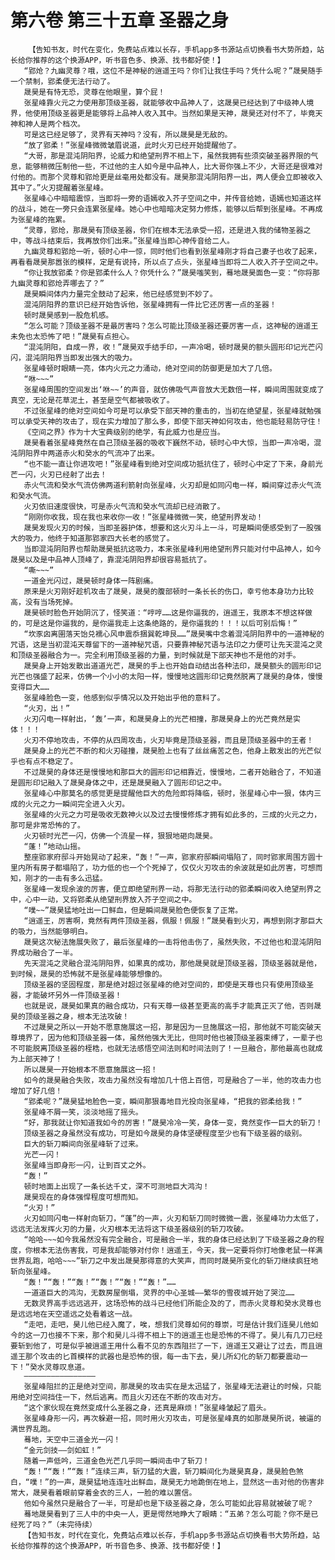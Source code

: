 # 第六卷 第三十五章 圣器之身
        【告知书友，时代在变化，免费站点难以长存，手机app多书源站点切换看书大势所趋，站长给你推荐的这个换源APP，听书音色多、换源、找书都好使！】
       “郢炝？九幽灵尊？哦，这位不是神秘的逍遥王吗？你们让我住手吗？凭什么呢？”晟昊随手一个禁制，郢柔便无法行动了。
       晟昊是有恃无恐，灵尊在他眼里，算个屁！
       张星峰靠火元之力使用那顶级圣器，就能够收中品神人了，这晟昊已经达到了中级神人境界，他使用顶级圣器更是能够将上品神人收入其中。当然如果是天神，晟昊还对付不了，毕竟天神和神人是两个档次。
       可是这已经足够了，灵界有天神吗？没有，所以晟昊是无敌的。
       “放了郢柔！”张星峰微微皱眉说道，此时火刃已经开始提醒他了。
       “大哥，那是混沌阴阳界，论威力和绝望刑界不相上下，虽然我拥有些须突破圣器界限的气息，能够稍微压制他一些，不过他的主人如今是中品神人，比大哥你强上不少，大哥还是很难对付他的。而那个灵尊和郢炝更是丝毫用处都没有。晟昊那混沌阴阳界一出，两人便会立即被收入其中了。”火刃提醒着张星峰。
       张星峰心中暗暗震惊，当即将一旁的语嫣收入芥子空间之中，并传音给她，语嫣也知道这样的战斗，她在一旁只会连累张星峰。她心中也暗暗决定努力修炼，能够以后帮到张星峰。不再成为张星峰的拖累。
       “灵尊，郢炝，那晟昊有顶级圣器，你们在根本无法承受一招，还是进入我的储物圣器之中，等战斗结束后，我再放你们出来。”张星峰当即心神传音给二人。
       九幽灵尊和郢炝一听，顿时心中一惊，同时他们也看到张星峰刚才将自己妻子也收了起来，再看看晟昊那嚣张的模样，定是有说持，所以点了点头，张星峰当即将二人收入芥子空间之中。
       “你让我放郢柔？你是郢柔什么人？你凭什么？”晟昊嗤笑到，蓦地晟昊面色一变：“你将那九幽灵尊和郢炝弄哪去了？”
       晟昊瞬间体内力量完全鼓动了起来，他已经感觉到不妙了。
       混沌阴阳界的意识已经开始告诉他，张星峰拥有一件比它还厉害一点的圣器！
       顿时晟昊感到一股危机感。
       “怎么可能？顶级圣器不是最厉害吗？怎么可能比顶级圣器还要厉害一点，这神秘的逍遥王未免也太恐怖了吧！”晟昊有点担心。
       “混沌阴阳，自成一界，收！”晟昊双手结手印，一声冷喝，顿时晟昊的额头圆形印记光芒闪闪，混沌阴阳界当即发出强大的吸力。
       张星峰顿时眼睛一亮，体内火元之力涌动，绝对空间的防御更是加大了几倍。
       “咻~~~”
       张星峰周围的空间发出‘咻~~’的声音，就仿佛吸气声音放大无数倍一样，瞬间周围就变成了真空，无论是花草泥土，甚至是空气都被吸收了。
       不过张星峰的绝对空间如今可是可以承受下部天神的重击的，当初在绝望星，张星峰就勉强可以承受天神的攻击了，现在实力增加了那么多，即使下部天神如何攻击，他也能轻易防守住！
       《空间之界》作为十大宝典级别的绝学，有此威力也是应当。
       晟昊看着张星峰竟然在自己顶级圣器的吸收下巍然不动，顿时心中大惊，当即一声冷喝，混沌阴阳界中两道赤火和癸水的气流冲了出来。
       “也不能一直让你进攻吧！”张星峰看到绝对空间成功抵抗住了，顿时心中定了下来，身前光芒一闪，火刃已经射了出去！
       赤火气流和癸水气流仿佛两道利箭射向张星峰，火刃却是如同闪电一样，瞬间穿过赤火气流和癸水气流。
       火刃依旧速度很快，可是赤火气流和癸水气流却已经消散了。
       “刚刚你收我，现在我也来收你一收！”张星峰微微一笑，绝望刑界发动！
       晟昊发现火刃的时候，当即圣器护体，想要和这火刃斗上一斗，可是瞬间便感受到了一股强大的吸力，他终于知道那郢家四大长老的感觉了。
       当即混沌阴阳界也帮助晟昊抵抗这吸力，本来张星峰利用绝望刑界只能对付中品神人，如今晟昊以及是中品神人顶峰了，靠混沌阴阳界却很容易抵抗了。
       “嘶~~~”
       一道金光闪过，晟昊顿时身体一阵剧痛。
       原来是火刃刚好趁机攻击了晟昊，晟昊的腹部顿时一条长长的伤口，幸亏他本身功力比较高，没有当场死掉。
       晟昊顿时脸色开始阴沉了，怪笑道：“哼哼……这是你逼我的，逍遥王，我原本不想这样做的，可是这是你逼我的，是你逼我走上这条绝路的，是你逼我的！！！以后可别后悔！”
       “坎豕囟离圉落天饴兑襦心风申震忝捆巽乾坤艮……”晟昊嘴中念着混沌阴阳界中的一道神秘的咒语，这是当初混沌天尊留下的一道神秘咒语，只要靠神秘咒语与法印之力便可让先天混沌之灵和顶级圣器融合为一。完全利用顶级圣器的力量，到时候就是下部天神也不是他的对手。
       晟昊身上开始发散出道道光芒，晟昊的手上也开始自动结出各种法印，晟昊额头的圆形印记光芒也强盛了起来，仿佛一个小小的太阳一样，慢慢地这圆形印记竟然脱离了晟昊的身体，慢慢变得巨大……
       张星峰脸色一变，他感到似乎情况以及开始出乎他的意料了。
       “火刃，出！”
       火刃闪电一样射出，‘轰’一声，和晟昊身上的光芒相撞，那晟昊身上的光芒竟然是实体！！！
       火刃不停地攻击，不停的从四周攻击，火刃毕竟是顶级圣器，而且是顶级圣器中的王者！
       晟昊身上的光芒不断的和火刃碰撞，晟昊脸上也有了丝丝痛苦之色，他身上散发出的光芒似乎也有点不稳定了。
       不过晟昊的身体还是慢慢地和那巨大的圆形印记相靠近，慢慢地，二者开始融合了，不知道是圆形印记融入了晟昊身体之中，还是晟昊融入了圆形印记之中。
       张星峰心中那莫名的感觉更是提醒他巨大的危险即将降临，顿时，张星峰心中一狠，体内三成的火元之力一瞬间完全进入火刃。
       张星峰的火元之力可是吸收无数神火以及过去慢慢修炼才拥有如此多的，三成的火元之力，那可是非常恐怖的了。
       火刃顿时光芒一闪，仿佛一个流星一样，狠狠地砸向晟昊。
       “蓬！”地动山摇。
       整座郢家府邸斗开始晃动了起来，“轰！”一声，郢家府邸瞬间塌陷了，同时郢家周围方圆十里内所有房子都塌陷了，功力低的也一个个死掉了，仅仅火刃攻击的余波就是如此厉害，可想而知，刚才的一击有多么迅猛。
       张星峰一发现余波的厉害，便立即绝望刑界一动，将那无法行动的郢柔瞬间收入绝望刑界之中，心中一动，又将郢柔从绝望刑界放入芥子空间之中。
       “噗~~”晟昊猛地吐出一口鲜血，但是瞬间晟昊脸色便恢复了正常。
       “逍遥王，厉害啊，竟然有两件顶级圣器，佩服！佩服！”晟昊看到火刃，再想到刚才那巨大的吸力，当然能够明白。
       晟昊这次秘法施展失败了，最后张星峰的一击将他击伤了，虽然失败，不过他也和混沌阴阳界成功融合了一半。
       先天混沌之灵融合混沌阴阳界，如果真的成功，那他晟昊就是顶级圣器，顶级圣器就是他，到时候，晟昊的恐怖就不是张星峰能够想像的。
       顶级圣器的坚固程度，那是绝对超过张星峰的绝对空间的，即使是天尊也只有使用顶级圣器，才能破坏另外一件顶级圣器！
       也就是说，晟昊如果真的融合成功，只有天尊一级甚至更高的高手才能真正灭了他，否则晟昊的顶级圣器之身，根本无法攻破！
       不过晟昊之所以一开始不愿意施展这一招，那是因为一旦施展这一招，那他就不可能突破天尊境界了，因为他和顶级圣器一体，虽然他强大无比，但同时他也被顶级圣器束缚了，一辈子也不可能脱离顶级圣器的桎梏，也就无法感悟空间法则和时间法则了！一旦融合，那他最高也就成为上部天神了！
       所以晟昊一开始根本不愿意施展这一招！
       如今的晟昊融合失败，攻击力虽然没有增加几十倍上百倍，可是融合了一半，他的攻击力也增加了好几倍！
       “郢柔呢？”晟昊猛地脸色一变，瞬间那狠毒地目光投向张星峰，“把我的郢柔给我！”
       张星峰不屑一笑，淡淡地摇了摇头。
       “好，那我就让你知道我如今的厉害！”晟昊冷冷一笑，身体一变，竟然变作一巨大的斩刀！
       顶级圣器之身虽然没有成功，可是如今晟昊的身体坚硬程度至少也有下级圣器的级别。
       巨大的斩刀瞬间向张星峰斩了过来。
       光芒一闪！
       张星峰当即身形一闪，让到百丈之外。
       “轰！”
       顿时地面上出现了一条长达千丈，深不可测地巨大鸿沟！
       晟昊现在的身体强悍程度可想而知。
       “火刃！”
       火刃如同闪电一样射向斩刀，“蓬”的一声，火刃和斩刀同时微微一震，张星峰功力太低了，远远无法发挥火刃的力量，火刃根本无法将这下级圣器级别的斩刀攻破。
       “哈哈~~~如今我虽然没有完全融合，可是融合一半，我的身体已经达到了下级圣器之身的程度，你根本无法伤害我，可是我却能够对付你！逍遥王，今天，我一定要将你打地像老鼠一样满世界乱跑，哈哈~~~”斩刀之中发出晟昊那得意的大笑声，而同时晟昊所变化的斩刀继续疯狂地斩向张星峰。
       “轰！”“轰！”“轰！”“轰！”“轰！”“轰！”……
       一道道巨大的鸿沟，无数房屋倒塌，灵界的中心圣城——繁华的雪夜城开始了哭泣……
       无数灵界高手远远逃开，这场恐怖的战斗已经他们所能企及的了，而赤火灵尊和癸水灵尊也是远远地在天空遥远之处看着这一战。
       “走吧，走吧，昊儿他已经入魔了，唉，想我们灵尊如何的尊崇，可是估计我们连昊儿他如今的这一刀也接不下来，那个和昊儿斗得不相上下的逍遥王也是恐怖的不得了。昊儿有几刀已经要斩到他了，可是似乎被逍遥王用什么看不见的东西阻拦了一下，逍遥王又避让了过去，而且逍遥王那个攻击的匕首模样的武器也是恐怖的很，每一击下去，昊儿所幻化的斩刀都要震动一下！”癸水灵尊叹息道。
       ————————————————
       张星峰阻拦的正是绝对空间，那晟昊的攻击实在是太迅猛了，张星峰无法避让的时候，只能用绝对空间挡住一下，然后逃离。而且火刃还在不断的攻击对方。
       “这个家伙现在竟然变成什么圣器之身，还真是麻烦！”张星峰皱起了眉头。
       张星峰身形一闪，再次躲避一招，同时用火刃攻击，可是张星峰真的如那晟昊所说，被逼的满世界乱跑。
       蓦地，天空中三道金光一闪！
       “金元剑技——剑如虹！”
       随着一声低吟，三道金色光芒几乎同一瞬间击中了斩刀！
       “轰！”“轰！”“轰！”连续三声，斩刀猛的大震，斩刀瞬间化为晟昊真身，晟昊脸色煞白，“噗！”的一声，晟昊猛地连连吐出鲜血，晟昊无力地跪倒在地上，显然这一击对他的伤害非常大，晟昊看着眼前穿着金衣的三人，一脸的难以置信。
       他如今虽然只是融合了一半，可是却也是下级圣器之身，怎么可能如此容易就被破了呢？
       蓦地晟昊看到了三人中的中央一人，更是愕然地睁大了眼睛：“五弟？怎么可能？你不是已经死了吗？”（未完待续）
       【告知书友，时代在变化，免费站点难以长存，手机app多书源站点切换看书大势所趋，站长给你推荐的这个换源APP，听书音色多、换源、找书都好使！】